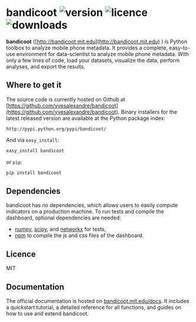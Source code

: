 <h1><span>bandicoot</span>
    <img src="https://img.shields.io/pypi/v/bandicoot.svg" alt="version">
    <img src="https://img.shields.io/pypi/l/bandicoot.svg" alt="licence">
    <img src="https://img.shields.io/pypi/dm/bandicoot.svg" alt="downloads">
</h1>

**bandicoot** ([http://bandicoot.mit.edu](http://bandicoot.mit.edu)
) is Python toolbox to analyze mobile phone metadata. It provides a complete, easy-to-use environment for data-scientist to analyze mobile phone metadata. With only a few lines of code, load your datasets, visualize the data, perform analyses, and export the results. 

## Where to get it

The source code is currently hosted on Github at [https://github.com/yvesalexandre/bandicoot](https://github.com/yvesalexandre/bandicoot). Binary installers for the latest released version are available at the Python package index:

    http://pypi.python.org/pypi/bandicoot/

And via `easy_install`:

```sh
easy_install bandicoot
```

or  `pip`:

```sh
pip install bandicoot
```

## Dependencies

bandicoot has no dependencies, which allows users to easily compute indicators on a production machine. To run tests and compile the dashboard, optional dependencies are needed:

- [numpy](http://www.numpy.org/), [scipy](https://www.scipy.org/), and [networkx](https://networkx.github.io/) for tests,
- [npm](npmjs.com) to compile the js and css files of the dashboard.

## Licence

MIT

## Documentation

The official documentation is hosted on [bandicoot.mit.edu/docs](bandicoot.mit.edu/docs). It includes a quickstart tutorial, a detailed reference for all functions, and guides on how to use and extend bandicoot.